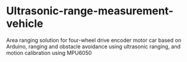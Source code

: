# Ultrasonic-range-measurement-vehicle
Area ranging solution for four-wheel drive encoder motor car based on Arduino, ranging and obstacle avoidance using ultrasonic ranging, and motion calibration using MPU6050
